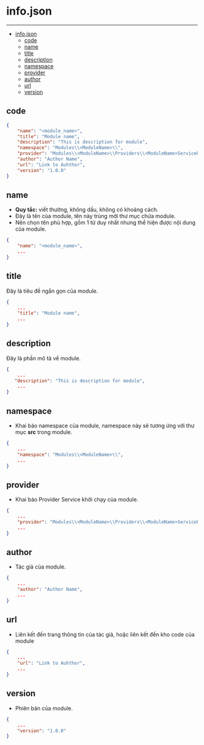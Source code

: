 # info.json

---

- [info.json](#infojson)
  - [code](#code)
  - [name](#name)
  - [title](#title)
  - [description](#description)
  - [namespace](#namespace)
  - [provider](#provider)
  - [author](#author)
  - [url](#url)
  - [version](#version)

<a name="code"></a>
## code

```json
{
    "name": "<module_name>",
    "title": "Module name",
    "description": "This is description for module",
    "namespace": "Modules\\<ModuleName>\\",
    "provider": "Modules\\<ModuleName>\\Providers\\<ModuleName>ServiceProvider",
    "author": "Author Name",
    "url": "Link to Auhthor",
    "version": "1.0.0"
}
```

<a name="name"></a>
## name

- **Quy tắc:** viết thường, không dấu, không có khoảng cách.
- Đây là tên của module, tên này trùng mới thư mục chứa module.
- Nên chọn tên phù hợp, gồm 1 từ duy nhất nhưng thể hiện được nội dung của module.

```json
{
    "name": "<module_name>",
    ...
}
```

<a name="title"></a>
## title

Đây là tiêu đề ngắn gọn của module.

```json
{
    ...
    "title": "Module name",
    ...
}
```

<a name="description"></a>
## description

Đây là phần mô tả về module.

```json
{
    ...
   "description": "This is description for module",
    ...
}
```

<a name="namespace"></a>
## namespace

- Khai báo namespace của module, namespace này sẽ tương ứng với thư mục **src** trong module.

```json
{
    ...
    "namespace": "Modules\\<ModuleName>\\",
    ...
}
```

<a name="provider"></a>
## provider

- Khai báo Provider Service khởi chạy của module.

```json
{
    ...
    "provider": "Modules\\<ModuleName>\\Providers\\<ModuleName>ServiceProvider",
    ...
}
```

<a name="author"></a>
## author

- Tác giả của module.

```json
{
    ...
    "author": "Author Name",
    ...
}
```

<a name="url"></a>
## url

- Liên kết đến trang thông tin của tác giả, hoặc liên kết đến kho code của module

```json
{
    ...
    "url": "Link to Auhthor",
    ...
}
```

<a name="version"></a>
## version

- Phiên bản của module.

```json
{
    ...
    "version": "1.0.0"
}
```

